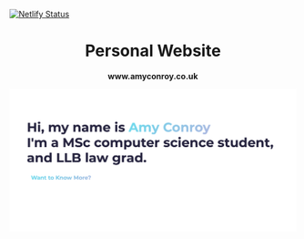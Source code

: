 [![Netlify Status](https://api.netlify.com/api/v1/badges/c398bad3-d323-4315-86c3-6bc79bbc5022/deploy-status)](https://app.netlify.com/sites/amy-conroy/deploys)

<h1 align="center"> Personal Website </h1>
<p align= "center"><b> www.amyconroy.co.uk </p></b>

<p align="center"><img src="example.png"></p>

